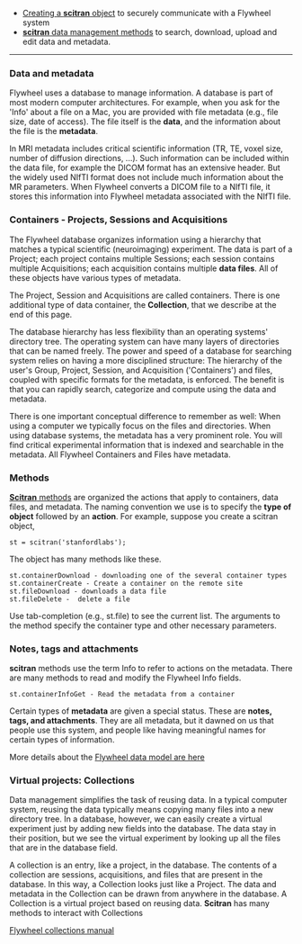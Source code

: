 * [Creating a **scitran** object](Connecting-and-Authentication) to securely communicate with a Flywheel system 
* [**scitran** data management methods](data-management) to search, download, upload and edit data and metadata.

***

### Data and metadata
Flywheel uses a database to manage information.  A database is part of most modern computer architectures. For example, when you ask for the 'Info' about a file on a Mac, you are provided with file metadata (e.g., file size, date of access). The file itself is the **data**, and the information about the file is the **metadata**. 

In MRI metadata includes critical scientific information (TR, TE, voxel size, number of diffusion directions, ...). Such information can be included within the data file, for example the DICOM format has an extensive header. But the widely used NIfTI format does not include much information about the MR parameters. When Flywheel converts a DICOM file to a NIfTI file, it stores this information into Flywheel metadata associated with the NIfTI file.

### Containers - Projects, Sessions and Acquisitions
The Flywheel database organizes information using a hierarchy that matches a typical scientific (neuroimaging) experiment. The data is part of a Project; each project contains multiple Sessions; each session contains multiple Acquisitions; each acquisition contains multiple **data files**.  All of these objects have various types of metadata.

The Project, Session and Acquisitions are called containers.  There is one additional type of data container, the **Collection**, that we describe at the end of this page.

The database hierarchy has less flexibility than an operating systems' directory tree. The operating system can have many layers of directories that can be named freely. The power and speed of a database for searching system relies on having a more disciplined structure:  The hierarchy of the user's Group, Project, Session, and Acquisition ('Containers') and files, coupled with specific formats for the metadata, is enforced. The benefit is that you can rapidly search, categorize and compute using the data and metadata.

There is one important conceptual difference to remember as well: When using a computer we typically focus on the files and directories. When using database systems, the metadata has a very prominent role. You will find critical experimental information that is indexed and searchable in the metadata. All Flywheel Containers and Files have metadata. 

### Methods

[**Scitran** methods](https://github.com/vistalab/scitran/wiki/scitran-methods) are organized the actions that apply to containers, data files, and metadata. The naming convention we use is to specify the **type of object** followed by an **action**.  For example, suppose you create a scitran object, 

    st = scitran('stanfordlabs');

The object has many methods like these.
```
st.containerDownload - downloading one of the several container types
st.containerCreate - Create a container on the remote site
st.fileDownload - downloads a data file
st.fileDelete -  delete a file
```
Use tab-completion (e.g., st.file<Tab>) to see the current list. The arguments to the method specify the container type and other necessary parameters. 

### Notes, tags and attachments

**scitran** methods use the term Info to refer to actions on the metadata. There are many methods to read and modify the Flywheel Info fields.

    st.containerInfoGet - Read the metadata from a container

Certain types of **metadata** are given a special status.  These are **notes, tags, and attachments**.  They are all metadata, but it dawned on us that people use this system, and people like having meaningful names for certain types of information. 

More details about the [Flywheel data model are here](Flywheel-data-model)

### Virtual projects:  Collections

Data management simplifies the task of reusing data.  In a typical computer system, reusing the data typically means copying many files into a new directory tree.  In a database, however, we can easily create a virtual experiment just by adding new fields into the database.  The data stay in their position, but we see the virtual experiment by looking up all the files that are in the database field.

A collection is an entry, like a project, in the database.  The contents of a collection are sessions, acquisitions, and files that are present in the database.  In this way, a Collection looks just like a Project.  The data and metadata in the Collection can be drawn from anywhere in the database.  A Collection is a virtual project based on reusing data.  **Scitran** has many methods to interact with Collections

[Flywheel collections manual](https://docs.flywheel.io/display/EM/Using+Collections)